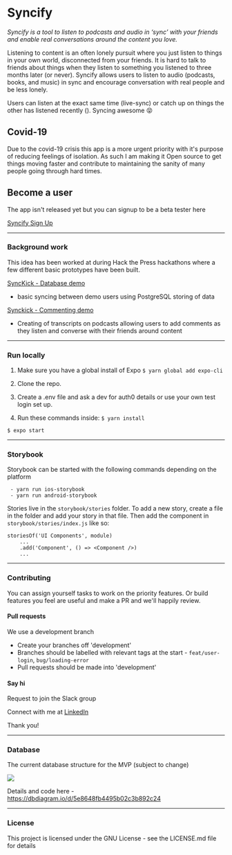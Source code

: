 # Syncify

_Syncify is a tool to listen to podcasts and audio in ‘sync’ with your friends and enable real conversations around the content you love._

Listening to content is an often lonely pursuit where you just listen to things in your own world, disconnected from your friends. It is hard to talk to friends about things when they listen to something you listened to three months later (or never). Syncify allows users to listen to audio (podcasts, books, and music) in sync and encourage conversation with real people and be less lonely.

Users can listen at the exact same time (live-sync) or catch up on things the other has listened recently (). Syncing awesome 😝

## Covid-19

Due to the covid-19 crisis this app is a more urgent priority with it's purpose of reducing feelings of isolation. As such I am making it Open source to get things moving faster and contribute to maintaining the sanity of many people going through hard times.

## Become a user

The app isn't released yet but you can signup to be a beta tester here

[Syncify Sign Up](https://syncifyapp.com)

---

### Background work

This idea has been worked at during Hack the Press hackathons where a few different basic prototypes have been built.

[SyncKick - Database demo](https://github.com/samjam48/SyncKick)

-   basic syncing between demo users using PostgreSQL storing of data

[Synckick - Commenting demo](https://github.com/samjam48/sync-kick-hack)

-   Creating of transcripts on podcasts allowing users to add comments as they listen and converse with their friends around content

---

### Run locally

1. Make sure you have a global install of Expo
   `$ yarn global add expo-cli`

2. Clone the repo.

3. Create a .env file and ask a dev for auth0 details or use your own test login set up.

4. Run these commands inside:
   `$ yarn install`

`$ expo start`

---

### Storybook
Storybook can be started with the following commands depending on the platform
```
 - yarn run ios-storybook
 - yarn run android-storybook
```

Stories live in the `storybook/stories` folder. To add a new story, create a file in the folder
and add your story in that file. Then add the component in `storybook/stories/index.js` like so:
```
storiesOf('UI Components', module)
	...
	.add('Component', () => <Component />)
    ...
```
---

### Contributing

You can assign yourself tasks to work on the priority features. Or build features you feel are useful and make a PR and we'll happily review.

#### Pull requests

We use a development branch

-   Create your branches off 'development'
-   Branches should be labelled with relevant tags at the start - `feat/user-login`, `bug/loading-error`
-   Pull requests should be made into 'development'

#### Say hi

Request to join the Slack group

Connect with me at [LinkedIn](https://www.linkedin.com/in/sharris48/)

Thank you!

---

### Database

The current database structure for the MVP (subject to change)

![](https://i.imgur.com/BsqcZPC.png)

Details and code here - https://dbdiagram.io/d/5e8648fb4495b02c3b892c24

---

### License

This project is licensed under the GNU License - see the LICENSE.md file for details
